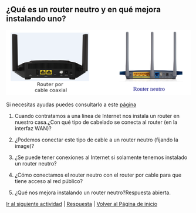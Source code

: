 ## ¿Qué es un router neutro y en qué mejora instalando uno?
![Reinicia la página para volver a cargar el imagen](imagen/router1.png)

Si necesitas ayudas puedes consultarlo a este [página](https://www.rankia.com/foros/internet-telefonia-movil/temas/2930289-router-neutro-que-para-sirve)

1. Cuando contratamos a una linea de Internet nos instala un router en nuestro casa.¿Con qué tipo de cabelado se conecta al router (en la interfaz WAN)?

2. ¿Podemos conectar este tipo de cable a un router neutro (fijando la image)?

3. ¿Se puede tener conexiones al Internet si solamente tenemos instalado un router neutro?

4. ¿Cómo conectamos el router neutro con el router por cable para que tiene acceso al red público?

5. ¿Qué nos mejora instalando un router neutro?Respuesta abierta.

[Ir al siguiente actividad](ActividadRQ5.2.md) | [Respuesta](RespuestaRQ5.1.md) | [Volver al Página de inicio](inicio.md)
